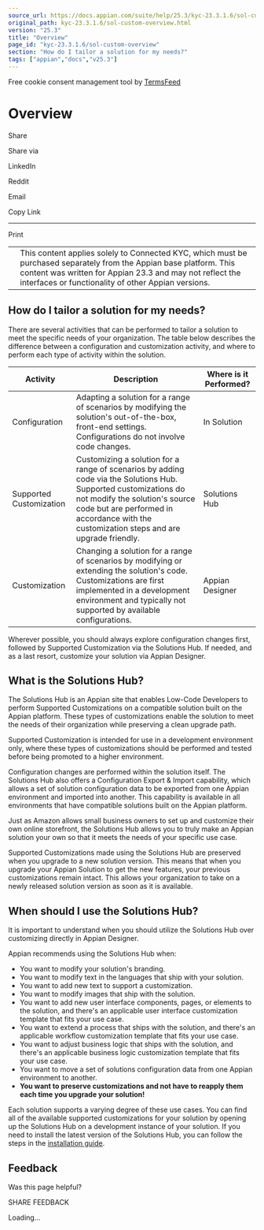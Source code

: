 ```yaml
---
source_url: https://docs.appian.com/suite/help/25.3/kyc-23.3.1.6/sol-custom-overview.html
original_path: kyc-23.3.1.6/sol-custom-overview.html
version: "25.3"
title: "Overview"
page_id: "kyc-23.3.1.6/sol-custom-overview"
section: "How do I tailor a solution for my needs?"
tags: ["appian","docs","v25.3"]
---
```



Free cookie consent management tool by [TermsFeed](https://www.termsfeed.com/)

# Overview

Share

Share via

LinkedIn

Reddit

Email

Copy Link

* * *

Print

<table><tbody><tr><td><i class="fa fa-check-square-o" aria-hidden="true"></i></td><td>This content applies solely to Connected KYC, which must be purchased separately from the Appian base platform. This content was written for Appian 23.3 and may not reflect the interfaces or functionality of other Appian versions.</td></tr></tbody></table>

## How do I tailor a solution for my needs?

There are several activities that can be performed to tailor a solution to meet the specific needs of your organization. The table below describes the difference between a configuration and customization activity, and where to perform each type of activity within the solution.

| Activity | Description | Where is it Performed? |
| --- | --- | --- |
| Configuration | Adapting a solution for a range of scenarios by modifying the solution's out-of-the-box, front-end settings. Configurations do not involve code changes. | In Solution |
| Supported Customization | Customizing a solution for a range of scenarios by adding code via the Solutions Hub. Supported customizations do not modify the solution's source code but are performed in accordance with the customization steps and are upgrade friendly. | Solutions Hub |
| Customization | Changing a solution for a range of scenarios by modifying or extending the solution's code. Customizations are first implemented in a development environment and typically not supported by available configurations. | Appian Designer |

Wherever possible, you should always explore configuration changes first, followed by Supported Customization via the Solutions Hub. If needed, and as a last resort, customize your solution via Appian Designer.

## What is the Solutions Hub?

The Solutions Hub is an Appian site that enables Low-Code Developers to perform Supported Customizations on a compatible solution built on the Appian platform. These types of customizations enable the solution to meet the needs of their organization while preserving a clean upgrade path.

Supported Customization is intended for use in a development environment only, where these types of customizations should be performed and tested before being promoted to a higher environment.

Configuration changes are performed within the solution itself. The Solutions Hub also offers a Configuration Export & Import capability, which allows a set of solution configuration data to be exported from one Appian environment and imported into another. This capability is available in all environments that have compatible solutions built on the Appian platform.

Just as Amazon allows small business owners to set up and customize their own online storefront, the Solutions Hub allows you to truly make an Appian solution your own so that it meets the needs of your specific use case.

Supported Customizations made using the Solutions Hub are preserved when you upgrade to a new solution version. This means that when you upgrade your Appian Solution to get the new features, your previous customizations remain intact. This allows your organization to take on a newly released solution version as soon as it is available.

## When should I use the Solutions Hub?

It is important to understand when you should utilize the Solutions Hub over customizing directly in Appian Designer.

Appian recommends using the Solutions Hub when:

-   You want to modify your solution's branding.
-   You want to modify text in the languages that ship with your solution.
-   You want to add new text to support a customization.
-   You want to modify images that ship with the solution.
-   You want to add new user interface components, pages, or elements to the solution, and there's an applicable user interface customization template that fits your use case.
-   You want to extend a process that ships with the solution, and there's an applicable workflow customization template that fits your use case.
-   You want to adjust business logic that ships with the solution, and there's an applicable business logic customization template that fits your use case.
-   You want to move a set of solutions configuration data from one Appian environment to another.
-   **You want to preserve customizations and not have to reapply them each time you upgrade your solution!**

Each solution supports a varying degree of these use cases. You can find all of the available supported customizations for your solution by opening up the Solutions Hub on a development instance of your solution. If you need to install the latest version of the Solutions Hub, you can follow the steps in the [installation guide](sol-custom-suite-install-guide.html).

## Feedback

Was this page helpful?

SHARE FEEDBACK

Loading...